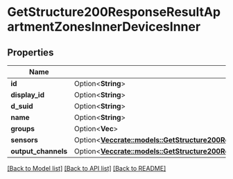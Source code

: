 # GetStructure200ResponseResultApartmentZonesInnerDevicesInner

## Properties

Name | Type | Description | Notes
------------ | ------------- | ------------- | -------------
**id** | Option<**String**> |  | [optional]
**display_id** | Option<**String**> |  | [optional]
**d_suid** | Option<**String**> |  | [optional]
**name** | Option<**String**> |  | [optional]
**groups** | Option<**Vec<i32>**> |  | [optional]
**sensors** | Option<[**Vec<crate::models::GetStructure200ResponseResultApartmentZonesInnerDevicesInnerSensorsInner>**](getStructure_200_response_result_apartment_zones_inner_devices_inner_sensors_inner.md)> |  | [optional]
**output_channels** | Option<[**Vec<crate::models::GetStructure200ResponseResultApartmentZonesInnerDevicesInnerOutputChannelsInner>**](getStructure_200_response_result_apartment_zones_inner_devices_inner_outputChannels_inner.md)> |  | [optional]

[[Back to Model list]](../README.md#documentation-for-models) [[Back to API list]](../README.md#documentation-for-api-endpoints) [[Back to README]](../README.md)


